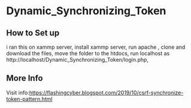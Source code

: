 # Dynamic_Synchronizing_Token
## How to Set up
i ran this on xammp server,
install xammp server,
run apache ,
clone and download the files,
move the folder to the htdocs,
run localhost as http://localhost/Dynamic_Synchronizing_Token/login.php,

## More Info
  Visit info:https://flashingcyber.blogspot.com/2019/10/csrf-synchronize-token-pattern.html
